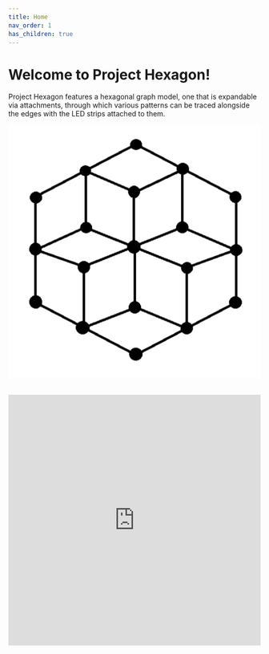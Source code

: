 ```yaml
---
title: Home
nav_order: 1
has_children: true
---
```


# Welcome to Project Hexagon!

Project Hexagon features a hexagonal graph model, one that is expandable via attachments, through which various patterns can be traced alongside the edges with the LED strips attached to them.

![Hexagon](/assets/images/hexagon.png)

<br>
<iframe  width="100%" height="500" src="https://www.youtube.com/embed/fhsjhfgjgf" title="YouTube video player" frameborder="0" allow="accelerometer; autoplay; clipboard-write; encrypted-media; gyroscope; picture-in-picture" allowfullscreen></iframe>
<br>
